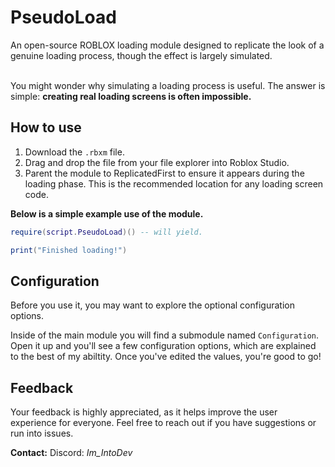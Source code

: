# PseudoLoad
An open-source ROBLOX loading module designed to replicate the look of a genuine loading process, though the effect is largely simulated.
<br><br/>

You might wonder why simulating a loading process is useful.
The answer is simple: **creating real loading screens is often impossible.**

## How to use
1. Download the `.rbxm` file.
2. Drag and drop the file from your file explorer into Roblox Studio.
3. Parent the module to ReplicatedFirst to ensure it appears during the loading phase. This is the recommended location for any loading screen code.

**Below is a simple example use of the module.**
```lua
require(script.PseudoLoad)() -- will yield.

print("Finished loading!")
```

## Configuration
Before you use it, you may want to explore the optional configuration options.

Inside of the main module you will find a submodule named `Configuration`.
Open it up and you'll see a few configuration options, which are explained to the best of my abiltity.
Once you've edited the values, you're good to go!

## Feedback
Your feedback is highly appreciated, as it helps improve the user experience for everyone. Feel free to reach out if you have suggestions or run into issues.

**Contact:** Discord: *Im_IntoDev*

